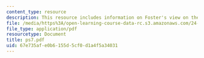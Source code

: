 ```yaml
---
content_type: resource
description: This resource includes information on Foster's view on the Davidson problem.
file: /media/https%3A/open-learning-course-data-rc.s3.amazonaws.com/24-251-introduction-to-philosophy-of-language-spring-2006/67e735afe0b6155d5cf0d1a4f5a34031_ps7.pdf
file_type: application/pdf
resourcetype: Document
title: ps7.pdf
uid: 67e735af-e0b6-155d-5cf0-d1a4f5a34031
---
```

